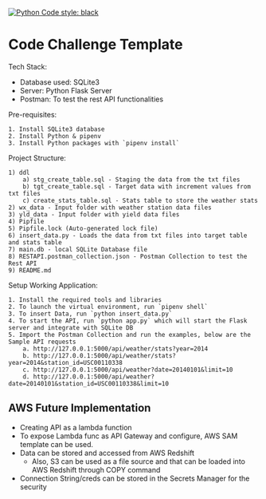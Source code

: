 [![Python Code style: black](https://img.shields.io/badge/code%20style-black-000000.svg)](https://github.com/psf/black)

# Code Challenge Template

Tech Stack:
 - Database used: SQLite3
 - Server: Python Flask Server
 - Postman: To test the rest API functionalities

Pre-requisites:

    1. Install SQLite3 database
    2. Install Python & pipenv
    3. Install Python packages with `pipenv install`


Project Structure:

    1) ddl
        a) stg_create_table.sql - Staging the data from the txt files
        b) tgt_create_table.sql - Target data with increment values from txt files
        c) create_stats_table.sql - Stats table to store the weather stats
    2) wx_data - Input folder with weather station data files
    3) yld_data - Input folder with yield data files
    4) Pipfile
    5) Pipfile.lock (Auto-generated lock file)
    6) insert_data.py - Loads the data from txt files into target table and stats table
    7) main.db - local SQLite Database file
    8) RESTAPI.postman_collection.json - Postman Collection to test the Rest API 
    9) README.md


Setup Working Application:

    1. Install the required tools and libraries
    2. To launch the virtual environment, run `pipenv shell`
    3. To insert Data, run `python insert_data.py`
    4. To start the API, run `python app.py` which will start the Flask server and integrate with SQLite DB
    5. Import the Postman Collection and run the examples, below are the Sample API requests
        a. http://127.0.0.1:5000/api/weather/stats?year=2014
        b. http://127.0.0.1:5000/api/weather/stats?year=2014&station_id=USC00110338
        c. http://127.0.0.1:5000/api/weather?date=20140101&limit=10
        d. http://127.0.0.1:5000/api/weather?date=20140101&station_id=USC00110338&limit=10


## AWS Future Implementation

- Creating API as a lambda function
- To expose Lambda func as API Gateway and configure, AWS SAM template can be used.
- Data can be stored and accessed from AWS Redshift
    - Also, S3 can be used as a file source and that can be loaded into AWS Redshift through COPY command
- Connection String/creds can be stored in the Secrets Manager for the security
